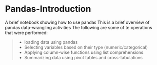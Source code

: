 # Pandas-Introduction
A brief notebook showing how to use pandas
This is a brief overview of pandas data-wrangling activities
The following are some of te operations that were performed:
>- loading data using pandas
>- Selecting variables based on their type (numeric/categorical)
>- Applying column-wise functions using list comprehensions
>- Summarizing data using pivot tables and cross-tabulations
